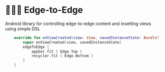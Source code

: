 # 🧗🏻‍♀️ Edge-to-Edge 
Android library for controlling edge-to-edge content and insetting views using simple DSL

```kotlin
    override fun onViewCreated(view: View, savedInstanceState: Bundle?) {
        super.onViewCreated(view, savedInstanceState)
        edgeToEdge {
            appbar.fit { Edge.Top }
            recycler.fit { Edge.Bottom }
        }
    }
```
